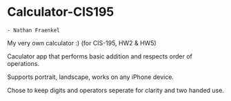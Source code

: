 Calculator-CIS195
=================

    - Nathan Fraenkel

My very own calculator :) (for CIS-195, HW2 & HW5)

Caculator app that performs basic addition and respects order of operations.

Supports portrait, landscape, works on any iPhone device.

Chose to keep digits and operators seperate for clarity and two handed use.


